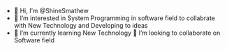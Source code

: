 - 👋 Hi, I’m @ShineSmathew
- 👀 I’m interested in System Programming in software field to collabrate with New Technology and Developing to ideas
- 🌱 I’m currently learning New Technology
 💞️ I’m looking to collaborate on Software field


<!---
ZhineSmathew/ZhineSmathew is a ✨ special ✨ repository because its `README.md` (this file) appears on your GitHub profile.
You can click the Preview link to take a look at your changes.
--->
